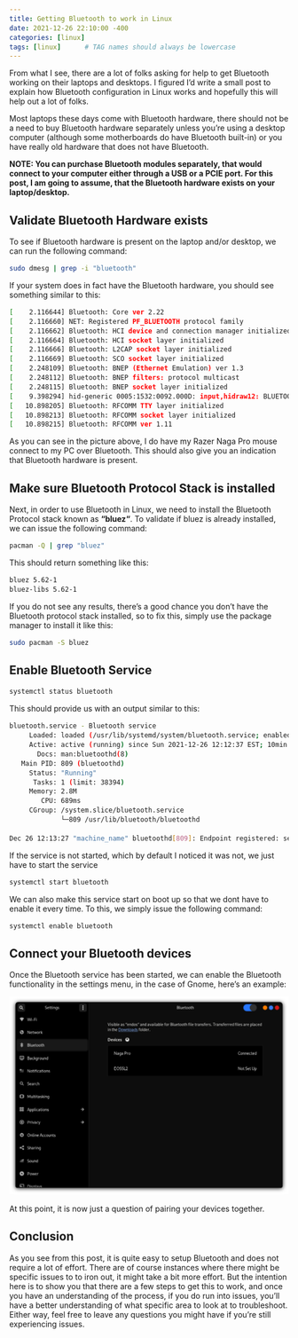 ```yaml
---
title: Getting Bluetooth to work in Linux
date: 2021-12-26 22:10:00 -400
categories: [linux]
tags: [linux]      # TAG names should always be lowercase
---
```



From what I see, there are a lot of folks asking for help to get Bluetooth working on their laptops and desktops. I figured I’d write a small post to explain how Bluetooth configuration in Linux works and hopefully this will help out a lot of folks.

Most laptops these days come with Bluetooth hardware, there should not be a need to buy Bluetooth hardware separately unless you’re using a desktop computer (although some motherboards do have Bluetooth built-in) or you have really old hardware that does not have Bluetooth.

<b>NOTE: You can purchase Bluetooth modules separately, that would connect to your computer either through a USB or a PCIE port. For this post, I am going to assume, that the Bluetooth hardware exists on your laptop/desktop.</b>

## Validate Bluetooth Hardware exists

To see if Bluetooth hardware is present on the laptop and/or desktop, we can run the following command:

```bash
sudo dmesg | grep -i "bluetooth"
```
If your system does in fact have the Bluetooth hardware, you should see something similar to this:

```bash
[    2.116644] Bluetooth: Core ver 2.22
[    2.116660] NET: Registered PF_BLUETOOTH protocol family
[    2.116662] Bluetooth: HCI device and connection manager initialized
[    2.116664] Bluetooth: HCI socket layer initialized
[    2.116666] Bluetooth: L2CAP socket layer initialized
[    2.116669] Bluetooth: SCO socket layer initialized
[    2.248109] Bluetooth: BNEP (Ethernet Emulation) ver 1.3
[    2.248112] Bluetooth: BNEP filters: protocol multicast
[    2.248115] Bluetooth: BNEP socket layer initialized
[    9.398294] hid-generic 0005:1532:0092.000D: input,hidraw12: BLUETOOTH HID v0.01 Mouse [Naga Pro] on b4:0e:de:f9:dd:09
[   10.898205] Bluetooth: RFCOMM TTY layer initialized
[   10.898213] Bluetooth: RFCOMM socket layer initialized
[   10.898215] Bluetooth: RFCOMM ver 1.11
```
As you can see in the picture above, I do have my Razer Naga Pro mouse connect to my PC over Bluetooth. This should also give you an indication that Bluetooth hardware is present.

## Make sure Bluetooth Protocol Stack is installed

Next, in order to use Bluetooth in Linux, we need to install the Bluetooth Protocol stack known as <b>“bluez“</b>. To validate if bluez is already installed, we can issue the following command:

```bash
pacman -Q | grep "bluez"
```

This should return something like this:

```bash
bluez 5.62-1
bluez-libs 5.62-1
```
If you do not see any results, there’s a good chance you don’t have the Bluetooth protocol stack installed, so to fix this, simply use the package manager to install it like this:

```bash
sudo pacman -S bluez
```

## Enable Bluetooth Service

```bash
systemctl status bluetooth
```

This should provide us with an output similar to this:

```bash
bluetooth.service - Bluetooth service
     Loaded: loaded (/usr/lib/systemd/system/bluetooth.service; enabled; vendor preset: d>
     Active: active (running) since Sun 2021-12-26 12:12:37 EST; 10min ago
       Docs: man:bluetoothd(8)
   Main PID: 809 (bluetoothd)
     Status: "Running"
      Tasks: 1 (limit: 38394)
     Memory: 2.8M
        CPU: 689ms
     CGroup: /system.slice/bluetooth.service
             └─809 /usr/lib/bluetooth/bluetoothd

Dec 26 12:13:27 "machine_name" bluetoothd[809]: Endpoint registered: sender=:1.70 path=/MediaEndpo>
```

If the service is not started, which by default I noticed it was not, we just have to start the service

```bash
systemctl start bluetooth
```

We can also make this service start on boot up so that we dont have to enable it every time. To this, we simply issue the following command:

```bash
systemctl enable bluetooth
```

## Connect your Bluetooth devices

Once the Bluetooth service has been started, we can enable the Bluetooth functionality in the settings menu, in the case of Gnome, here’s an example:

<img src="/assets/img/bluetooth.png">

At this point, it is now just a question of pairing your devices together.

## Conclusion

As you see from this post, it is quite easy to setup Bluetooth and does not require a lot of effort. There are of course instances where there might be specific issues to to iron out, it might take a bit more effort. But the intention here is to show you that there are a few steps to get this to work, and once you have an understanding of the process, if you do run into issues, you’ll have a better understanding of what specific area to look at to troubleshoot. Either way, feel free to leave any questions you might have if you’re still experiencing issues.
